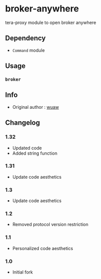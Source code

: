 # broker-anywhere
tera-proxy module to open broker anywhere

## Dependency
- `Command` module

## Usage
### `broker`

## Info
- Original author : [wuaw](https://github.com/wuaw)

## Changelog
### 1.32
- Updated code
- Added string function
### 1.31
- Update code aesthetics
### 1.3
- Update code aesthetics
### 1.2
- Removed protocol version restriction
### 1.1
- Personalized code aesthetics
### 1.0
- Initial fork
